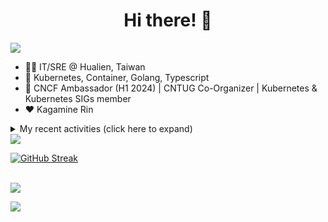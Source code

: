 <div align="center">
  <h1>Hi there! 👋</h1>
</div>

![](https://komarev.com/ghpvc/?username=tico88612&color=brightgreen&style=for-the-badge)

- 🧑‍💻 IT/SRE @ Hualien, Taiwan
- 🐳 Kubernetes, Container, Golang, Typescript
- 🤝 CNCF Ambassador (H1 2024) | CNTUG Co-Organizer | Kubernetes & Kubernetes SIGs member
- ❤️ Kagamine Rin

<details>
  <summary>My recent activities (click here to expand)</summary>

  #### 👷 Check out what I'm currently working on
  
  - [kubernetes-sigs/kubespray](https://github.com/kubernetes-sigs/kubespray) - Deploy a Production Ready Kubernetes Cluster (1 week ago)
  - [cncf/people](https://github.com/cncf/people) - Stores the data that will populate the various people listings on cncf.io (1 week ago)
  - [kubernetes/org](https://github.com/kubernetes/org) - Meta configuration for Kubernetes Github Org (1 month ago)
  - [kubernetes/website](https://github.com/kubernetes/website) - Kubernetes website and documentation repo:  (1 month ago)
  - [kubeflow/training-operator](https://github.com/kubeflow/training-operator) - Distributed ML Training and Fine-Tuning on Kubernetes (1 month ago)
  - [jaegertracing/documentation](https://github.com/jaegertracing/documentation) - Documentation/website for the Jaeger Distributed Tracing project. (1 month ago)
  - [cncf/ambassadors](https://github.com/cncf/ambassadors) - 🌏🌎🌍 CNCF Ambassadors (1 month ago)
  - [meshery/meshery](https://github.com/meshery/meshery) - Meshery, the cloud native manager (1 month ago)
  - [etcd-io/etcd](https://github.com/etcd-io/etcd) - Distributed reliable key-value store for the most critical data of a distributed system (2 months ago)
  - [cloud-native-taiwan/Infra-Labs-Docs](https://github.com/cloud-native-taiwan/Infra-Labs-Docs) - Documentation for Cloud Native Taiwan Infra Labs (2 months ago)

  #### 🌱 My latest projects
  
  - [tico88612/get-real-ip](https://github.com/tico88612/get-real-ip) - 
  - [tico88612/podman-monitor-workshop](https://github.com/tico88612/podman-monitor-workshop) - 
  - [tico88612/cicd-hexo-blog-pages](https://github.com/tico88612/cicd-hexo-blog-pages) - 以 Hexo Blog 撰寫 CI/CD Pipeline 網頁
  - [tico88612/cicd-hexo-blog-template](https://github.com/tico88612/cicd-hexo-blog-template) - 以 Hexo Blog 撰寫 CI/CD Pipeline 模板
  - [tico88612/butter-toast-cup-2023](https://github.com/tico88612/butter-toast-cup-2023) - 奶油吐司杯 2023 分數計算機
  - [tico88612/cms-docker](https://github.com/tico88612/cms-docker) - Contest Management System v1.5.dev0 Docker Version
  - [tico88612/network-security-final](https://github.com/tico88612/network-security-final) - 
  - [tico88612/docker-init.engineer](https://github.com/tico88612/docker-init.engineer) - 純靠北工程師 Docker 架設版
  - [tico88612/kantai-teachme.tw](https://github.com/tico88612/kantai-teachme.tw) - 
  - [tico88612/minecraft_on_discord](https://github.com/tico88612/minecraft_on_discord) - Paste this link to Discord

  #### 🔭 Latest releases I've contributed to
  
  - [backstage/backstage](https://github.com/backstage/backstage) ([v1.29.0-next.0](https://github.com/backstage/backstage/releases/tag/v1.29.0-next.0), today) - Backstage is an open framework for building developer portals
  - [kubearmor/kubearmor-client](https://github.com/kubearmor/kubearmor-client) ([v1.2.3](https://github.com/kubearmor/kubearmor-client/releases/tag/v1.2.3), 1 day ago) - KubeArmor cli tool aka kArmor :robot:
  - [metal3-io/ip-address-manager](https://github.com/metal3-io/ip-address-manager) ([v1.7.1](https://github.com/metal3-io/ip-address-manager/releases/tag/v1.7.1), 1 day ago) - IP address Manager for Cluster API Provider Metal3
  - [jaegertracing/jaeger](https://github.com/jaegertracing/jaeger) ([v1.58.1](https://github.com/jaegertracing/jaeger/releases/tag/v1.58.1), 3 days ago) - CNCF Jaeger, a Distributed Tracing Platform
  - [meshery/meshery](https://github.com/meshery/meshery) ([v0.7.76](https://github.com/meshery/meshery/releases/tag/v0.7.76), 4 days ago) - Meshery, the cloud native manager
  - [etcd-io/etcd](https://github.com/etcd-io/etcd) ([v3.4.33](https://github.com/etcd-io/etcd/releases/tag/v3.4.33), 1 week ago) - Distributed reliable key-value store for the most critical data of a distributed system
  - [projectcontour/contour](https://github.com/projectcontour/contour) ([v1.29.1](https://github.com/projectcontour/contour/releases/tag/v1.29.1), 1 week ago) - Contour is a Kubernetes ingress controller using Envoy proxy.
  - [jaegertracing/jaeger-ui](https://github.com/jaegertracing/jaeger-ui) ([v1.58.0](https://github.com/jaegertracing/jaeger-ui/releases/tag/v1.58.0), 2 weeks ago) - Web UI for Jaeger
  - [metal3-io/baremetal-operator](https://github.com/metal3-io/baremetal-operator) ([v0.6.1](https://github.com/metal3-io/baremetal-operator/releases/tag/v0.6.1), 2 weeks ago) - Bare metal host provisioning integration for Kubernetes
  - [kubernetes-sigs/kubespray](https://github.com/kubernetes-sigs/kubespray) ([v2.25.0](https://github.com/kubernetes-sigs/kubespray/releases/tag/v2.25.0), 1 month ago) - Deploy a Production Ready Kubernetes Cluster

  #### 🔨 My recent Pull Requests
  
  - [Conformance results for v1.29/kubespray](https://github.com/cncf/k8s-conformance/pull/3268) on [cncf/k8s-conformance](https://github.com/cncf/k8s-conformance) (1 day ago)
  - [Update the profile for ChengHao Yang](https://github.com/cncf/people/pull/510) on [cncf/people](https://github.com/cncf/people) (1 week ago)
  - [[cert-manager] upgrade to v1.13.6](https://github.com/kubernetes-sigs/kubespray/pull/11279) on [kubernetes-sigs/kubespray](https://github.com/kubernetes-sigs/kubespray) (2 weeks ago)
  - [Add members 2024-05-25](https://github.com/kubernetes/org/pull/4981) on [kubernetes/org](https://github.com/kubernetes/org) (1 month ago)
  - [Docs: update ubuntu support version &amp; docker version](https://github.com/kubernetes-sigs/kubespray/pull/11231) on [kubernetes-sigs/kubespray](https://github.com/kubernetes-sigs/kubespray) (1 month ago)
  - [Bump CNI weave 2.8.1 to 2.8.7 (community version)](https://github.com/kubernetes-sigs/kubespray/pull/11228) on [kubernetes-sigs/kubespray](https://github.com/kubernetes-sigs/kubespray) (1 month ago)
  - [[zh-cn] sync reference/node content](https://github.com/kubernetes/website/pull/46470) on [kubernetes/website](https://github.com/kubernetes/website) (1 month ago)
  - [Docs: fix README.md flannel link](https://github.com/kubernetes-sigs/kubespray/pull/11208) on [kubernetes-sigs/kubespray](https://github.com/kubernetes-sigs/kubespray) (1 month ago)
  - [Feat: Support ARM64 platform in XGBoost examples](https://github.com/kubeflow/training-operator/pull/2114) on [kubeflow/training-operator](https://github.com/kubeflow/training-operator) (1 month ago)
  - [Bump docker version from 24.0 to 26.1](https://github.com/kubernetes-sigs/kubespray/pull/11198) on [kubernetes-sigs/kubespray](https://github.com/kubernetes-sigs/kubespray) (1 month ago)

  #### ⭐ Recent Stars
  
  - [kubernetes/enhancements](https://github.com/kubernetes/enhancements) - Enhancements tracking repo for Kubernetes (2 months ago)
  - [kubernetes-sigs/kubespray](https://github.com/kubernetes-sigs/kubespray) - Deploy a Production Ready Kubernetes Cluster (6 months ago)
  - [fduran/sadservers](https://github.com/fduran/sadservers) - SadServers: Linux &amp; DevOps Troubleshooting Scenarios SaaS (7 months ago)
  - [PKUFlyingPig/cs-self-learning](https://github.com/PKUFlyingPig/cs-self-learning) - 计算机自学指南 (7 months ago)
  - [gladstone-institutes/Bioinformatics-Workshops](https://github.com/gladstone-institutes/Bioinformatics-Workshops) - Workshops presented by the Gladstone Bioinformatics Core (8 months ago)
  - [mantou132/Spotify-Lyrics](https://github.com/mantou132/Spotify-Lyrics) - 🎉 Desktop Spotify Web Player Instant Synchronised Lyrics (8 months ago)
  - [cncf/mentoring](https://github.com/cncf/mentoring) - 👩🏿‍🎓👨🏽‍🎓👩🏻‍🎓CNCF Mentoring: LFX Mentorship &#43; Summer of Code (11 months ago)
  - [louislam/uptime-kuma](https://github.com/louislam/uptime-kuma) - A fancy self-hosted monitoring tool (1 year ago)
  - [containers/bubblewrap](https://github.com/containers/bubblewrap) - Low-level unprivileged sandboxing tool used by Flatpak and similar projects (1 year ago)
  - [XPoet/hexo-theme-keep](https://github.com/XPoet/hexo-theme-keep) - :rainbow: A simple and light theme for Hexo. It makes you more focused on writing. (1 year ago)

  #### 👯 Check out some of my recent followers
  
  - [wolf-yuan-6115](https://github.com/wolf-yuan-6115)
  - [tzuhsunn](https://github.com/tzuhsunn)
  - [googs1025](https://github.com/googs1025)
  - [sophie0730](https://github.com/sophie0730)
  - [sanshah1211](https://github.com/sanshah1211)
</details>

<img src="https://github-readme-stats.vercel.app/api?username=tico88612&hide_title=true&count_private=true&show_icons=true" />

<br>

<a href="https://git.io/streak-stats"><img src="https://streak-stats.demolab.com?user=tico88612&theme=one-dark-pro" alt="GitHub Streak" /></a>

<br>

<img src="https://github-profile-trophy.vercel.app/?username=tico88612&theme=flat&no-frame=true&theme=onedark&margin-w=15&column=4" />


![](https://hit.yhype.me/github/profile?user_id=17496418)

